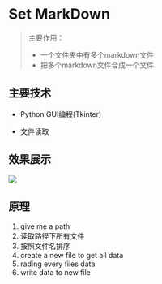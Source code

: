 
# Set MarkDown
> 主要作用：
> * 一个文件夹中有多个markdown文件
> * 把多个markdown文件合成一个文件


## 主要技术

* Python GUI编程(Tkinter)

* 文件读取

## 效果展示

![](https://ae01.alicdn.com/kf/H0a854b318aad4e928544aa753e217540W.png)


## 原理

1. give me a path
2. 读取路径下所有文件
3. 按照文件名排序
4. create a new file to get all data
5. rading every files data 
6. write data to new file
   






